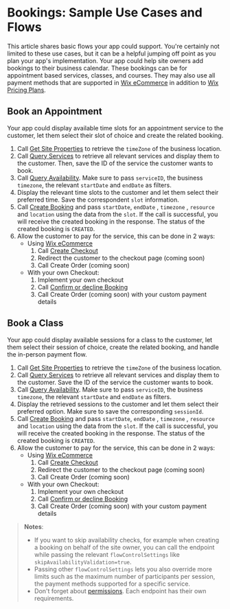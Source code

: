 # Bookings: Sample Use Cases and Flows


This article shares basic flows your app could support. You're certainly not limited to these use cases, but it can be 
a helpful jumping off point as you plan your app's implementation. Your app 
could help site owners add bookings to their business calendar. These bookings 
can be for appointment based services, classes, and courses. They may also 
use all payment methods that are supported in 
[Wix eCommerce](https://dev.wix.com/docs/rest/api-reference/wix-e-commerce/about-the-wix-e-commerce-platform) in addition to 
[Wix Pricing Plans](https://dev.wix.com/api/rest/wix-pricing-plans/pricing-plans/introduction). 

## Book an Appointment


Your app could display available time slots for an appointment service to the 
customer, let them select their slot of choice and create the related booking. 

1. Call [Get Site Properties](https://dev.wix.com/docs/rest/api-reference/business-info/site-properties/properties/get-site-properties) to retrieve the `timeZone` of the business location.
1. Call [Query Services](https://dev.wix.com/docs/rest/api-reference/wix-bookings/services/services-v-2/query-services) 
   to retrieve all relevant services and display them to the customer. Then, save the 
   ID of the service the customer wants to book.
1. Call [Query Availability](https://dev.wix.com/docs/rest/api-reference/wix-bookings/time-slots-and-bookings/time-slots/availability-calendar/query-availability). 
   Make sure to pass `serviceID`, the business `timezone`, the relevant `startDate` and `endDate` as 
   filters.
1. Display the relevant time slots to the customer and let them select their 
   preferred time. Save the correspondent `slot` information. 
1. Call [Create Booking](https://dev.wix.com/docs/rest/api-reference/wix-bookings/time-slots-and-bookings/bookings-v-2/bookings-v-2-and-confirmation/create-booking) 
   and pass `startDate`, `endDate` , `timezone` , `resource` and `location` using the data from the `slot`. If the call is successful, you will receive the created booking in the response. The status of the created booking is `CREATED`.
1. Allow the customer to pay for the service, this can be done in 2 ways:
   - Using [Wix eCommerce](https://dev.wix.com/docs/rest/api-reference/wix-e-commerce/about-the-wix-e-commerce-platform)
      1. Call [Create Checkout](https://dev.wix.com/docs/rest/api-reference/wix-e-commerce/checkout/create-checkout)
      1. Redirect the customer to the checkout page (coming soon)
      1. Call Create Order (coming soon)
   - With your own Checkout:
      1. Implement your own checkout
      1. Call [Confirm or decline Booking](https://dev.wix.com/docs/rest/api-reference/wix-bookings/time-slots-and-bookings/bookings-v-2/bookings-v-2-and-confirmation/confirm-or-decline-booking)
      1. Call Create Order (coming soon) with your custom payment details
   
## Book a Class 


Your app could display available sessions for a class to the customer, let 
them select their session of choice, create the related booking, and handle the 
in-person payment flow.

1. Call [Get Site Properties](https://dev.wix.com/docs/rest/api-reference/business-info/site-properties/properties/get-site-properties) to retrieve the `timeZone` of the business location.
1. Call [Query Services](https://dev.wix.com/docs/rest/api-reference/wix-bookings/services/services-v-2/query-services) 
   to retrieve all relevant services and display them to the customer. Save the 
   ID of the service the customer wants to book.
1. Call [Query Availability](https://dev.wix.com/docs/rest/api-reference/wix-bookings/time-slots-and-bookings/time-slots/availability-calendar/query-availability). 
   Make sure to pass `serviceID`, the business `timezone`, the relevant `startDate` and `endDate` as 
   filters.
1. Display the retrieved sessions to the customer and let them select their 
   preferred option. Make sure to save the corresponding `sessionId`.
1. Call [Create Booking](https://dev.wix.com/docs/rest/api-reference/wix-bookings/time-slots-and-bookings/bookings-v-2/bookings-v-2-and-confirmation/create-booking) 
   and pass `startDate`, `endDate` , `timezone` , `resource` and `location` using the data from the `slot`. If the call is successful, you will receive the created booking in the response. The status of the created booking is `CREATED`.
1. Allow the customer to pay for the service, this can be done in 2 ways:
   - Using [Wix eCommerce](https://dev.wix.com/docs/rest/api-reference/wix-e-commerce/about-the-wix-e-commerce-platform)
      1. Call [Create Checkout](https://dev.wix.com/docs/rest/api-reference/wix-e-commerce/checkout/create-checkout)
      1. Redirect the customer to the checkout page (coming soon)
      1. Call Create Order (coming soon)
   - With your own Checkout:
      1. Implement your own checkout
      1. Call [Confirm or decline Booking](https://dev.wix.com/docs/rest/api-reference/wix-bookings/time-slots-and-bookings/bookings-v-2/bookings-v-2-and-confirmation/confirm-or-decline-booking)
      1. Call Create Order (coming soon) with your custom payment details




> __Notes__:
> - If you want to skip availability checks, for example when creating a 
>   booking on behalf of the site owner, you can call the endpoint while 
>   passing the relevant `flowControlSettings` like 
>   `skipAvailabilityValidation=true`.
> - Passing other `flowControlSettings` lets you also override more limits such 
>   as the maximum number of participants per session, the payment methods 
>   supported for a specific service.
> - Don't forget about [permissions](https://dev.wix.com/docs/rest/articles/getting-started/access-types-and-permissions). Each endpoint
>   has their own requirements.